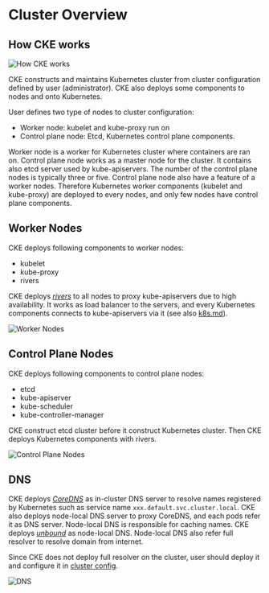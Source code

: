 Cluster Overview
================

How CKE works
-------------

![How CKE works](http://www.plantuml.com/plantuml/svg/PO-nQiGm38PtFOMWiuScwTAXf9HEXOxTLKi9eOvTRFdkzS--S11i3yRVzsEXVqvAKVFk88fLygiJ_FZwH4fe_mIVc9ToJk4FPQSrljG7C2dzKX8KjGnaDKHyvttpMz98bIWXLG7W0mj-rwku2i-z6derzchgrGj0NTZaV_Ds36zuQ7XiU6huCP33rPkZtecFzd1lXiR9ekLRoL_H1hziQuw2rkMa4c4MptbtDm00)

CKE constructs and maintains Kubernetes cluster from cluster configuration
defined by user (administrator).  CKE also deploys some components to nodes
and onto Kubernetes.

User defines two type of nodes to cluster configuration:

- Worker node: kubelet and kube-proxy run on
- Control plane node: Etcd, Kubernetes control plane components.

Worker node is a worker for Kubernetes cluster where containers are ran on.
Control plane node works as a master node for the cluster.  It contains also
etcd server used by kube-apiservers.  The number of the control plane nodes is
typically three or five.  Control plane node also have a feature of a worker
nodes.  Therefore Kubernetes worker components (kubelet and kube-proxy) are
deployed to every nodes, and only few nodes have control plane components.

Worker Nodes
------------

CKE deploys following components to worker nodes:

- kubelet
- kube-proxy
- rivers

CKE deploys *[rivers][rivers]* to all nodes to proxy kube-apiservers due to high
availability.  It works as load balancer to the servers, and every Kubernetes
components connects to kube-apiservers via it
(see also [k8s.md](k8s.md#high-availability)).


![Worker Nodes](http://www.plantuml.com/plantuml/png/bP5FYuCm4CNl-HI3fzs31yVx8ko7sEEIwb2ACP4nwHzAltjD6a75XdfxlFVcyOEf1YlPkau9mLHRgO-A8Firsh9Hq2kfAGCvGFro_eDJxEZYZcufX3RDsFipt1A7mYN80ku2OBRKkWCfig4ITR5iz6okjv07vTElR-3JcNWOtQYyFTr3xlhyPnQ4mxNzU0k97q1Y4XAt8RqztIzeS89SsHuoyiPWzRz4YAcmZ26cPZ4rYzkpeYBTk4uz0G00)

Control Plane Nodes
-------------------

CKE deploys following components to control plane nodes:

- etcd
- kube-apiserver
- kube-scheduler
- kube-controller-manager

CKE construct etcd cluster before it construct Kubernetes cluster.  Then CKE
deploys Kubernetes components with rivers.

![Control Plane Nodes](http://www.plantuml.com/plantuml/svg/dPD1RiCW44Ntd6AKLRj8fCpigqWzI3IrKHe9EnRWRghUlPZYOgCXShA9uC_d1JsPa_Di_TWPPNNZkRyO3RltM-_jpS1WkDSxO0VDNtAEoH6-5K3BdZ_OXRhsJHjRq-8OHWiK3rUdxPUsiV2_Argk-TJjQ59htfMjT8ams7VSyoNLStnEyNJkvHNiDVoJ2vMqcc852ppins7_bgS2gkoe7_M0ARnd2ZUPmascy4bJA9j2K4jHk9A0agYoyvWdkkU9DdcYJPxeIKyaUwAL9bef855JsGcQugk1mo5z5F5ttf9I-Ssaex4lnoZ7b6EK8IX3K8QG324PGYj8UaWfozUj3R0sc55OGs4DXJKK2IXvWBK1gPFksx4plm00)

DNS
---

CKE deploys *[CoreDNS][]* as in-cluster DNS server to resolve names registered
by Kubernetes such as service name `xxx.default.svc.cluster.local`.  CKE also
deploys node-local DNS server to proxy CoreDNS, and each pods refer it as DNS
server.  Node-local DNS is responsible for caching names.  CKE deploys
*[unbound][]* as node-local DNS.  Node-local DNS also refer full resolver to
resolve domain from internet.

Since CKE does not deploy full resolver on the cluster, user should deploy it
and configure it in [cluster config](cluster.md).

![DNS](http://www.plantuml.com/plantuml/svg/bPDDImCn48Rl-HN3djf32qq_3XwaK154A887Brwscq74TAOa6HMa_ztTR4BPfG7Tq-mpxtoyCDdwKBiWHwjKOraCL8zoG4SOq5Vmem0SDg6cDujGxQpuW0xkzi-lDDcnmpQQLb1xQFgK8JyikHThst_FzXDTLB8atLafOjDgNjXzfEHN31UZmKzikkI9pQB0TO4lMpwPGhLdWsbjeGCBcNvjQhaXlr0AOdkOoMbsUy6HwgjqEQPbFxhePrNWwmBV_CsFJdvMmnrrJzTNwMPCp_aa7YZ4Y-W6lATOgUmxbLqEu0Q-upTFQ6wvgMtMwt_gSt-MiPgFWvubZSeqYRA3eMYBPBfNy0i0)

[rivers]: https://github.com/cybozu-go/cke-tools/tree/master/cmd/rivers
[CoreDNS]: https://github.com/coredns/coredns
[unbound]: https://nlnetlabs.nl/projects/unbound/
